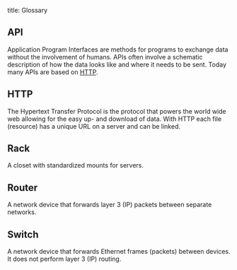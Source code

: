 title: Glossary

## API

Application Program Interfaces are methods for programs to exchange data without the involvement of humans. APIs often
involve a schematic description of how the data looks like and where it needs to be sent. Today many APIs are based on
[HTTP](#HTTP).

## HTTP

The Hypertext Transfer Protocol is the protocol that powers the world wide web allowing for the easy up- and download
of data. With HTTP each file (resource) has a unique URL on a server and can be linked.

## Rack

A closet with standardized mounts for servers.

## Router

A network device that forwards layer 3 (IP) packets between separate networks.

## Switch

A network device that forwards Ethernet frames (packets) between devices. It does not perform layer 3 (IP) routing.